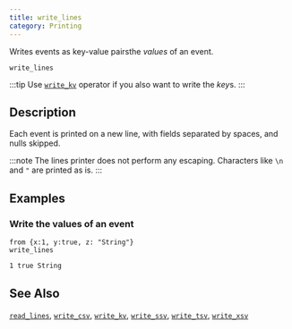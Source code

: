 ```yaml
---
title: write_lines
category: Printing
---
```


Writes events as key-value pairsthe *values* of an event.

```tql
write_lines
```

:::tip
Use [`write_kv`](/reference/operators/write_kv) operator if you also want to write the *key*s.
:::

## Description

Each event is printed on a new line, with fields separated by spaces,
and nulls skipped.

:::note
The lines printer does not perform any escaping. Characters like `\n` and `"`
are printed as is.
:::

## Examples

### Write the values of an event

```tql
from {x:1, y:true, z: "String"}
write_lines
```

```txt
1 true String
```

## See Also

[`read_lines`](/reference/operators/read_lines),
[`write_csv`](/reference/operators/write_csv),
[`write_kv`](/reference/operators/write_kv),
[`write_ssv`](/reference/operators/write_ssv),
[`write_tsv`](/reference/operators/write_tsv),
[`write_xsv`](/reference/operators/write_xsv)

